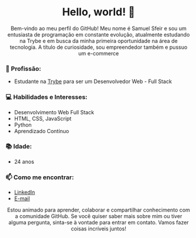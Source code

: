 <div align="center">
  <h1>Hello, world! 👋</h1>
  <p>Bem-vindo ao meu perfil do GitHub! Meu nome é Samuel Sfeir e sou um entusiasta de programação em constante evolução, atualmente estudando na Trybe e em busca da minha primeira oportunidade na área de tecnologia.
  A título de curiosidade, sou empreendedor também e pussuo um e-commerce
</div>



### 💼 Profissão:
- Estudante na [Trybe](https://www.betrybe.com/) para ser um Desenvolvedor Web - Full Stack

### 💻 Habilidades e Interesses:
- Desenvolvimento Web Full Stack
- HTML, CSS, JavaScript
- Python
- Aprendizado Contínuo

### 📚 Idade:
- 24 anos

### 📫 Como me encontrar:
- [LinkedIn](https://www.linkedin.com/in/samuel-sfeir-434152278/)
- [E-mail](mailto:samuel1808@hotmail.com)

<div align="center">
  <p>Estou animado para aprender, colaborar e compartilhar conhecimento com a comunidade GitHub. Se você quiser saber mais sobre mim ou tiver alguma pergunta, sinta-se à vontade para entrar em contato. Vamos fazer coisas incríveis juntos!</p>
</div>
